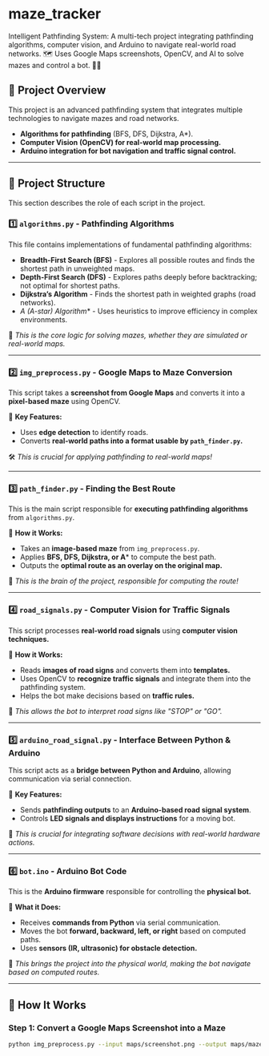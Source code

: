 # maze_tracker
 Intelligent Pathfinding System: A multi-tech project integrating pathfinding algorithms, computer vision, and Arduino to navigate real-world road networks. 🗺️ Uses Google Maps screenshots, OpenCV, and AI to solve mazes and control a bot. 🤖🚦

## 📌 Project Overview  

This project is an advanced pathfinding system that integrates multiple technologies to navigate mazes and road networks.  
- **Algorithms for pathfinding** (BFS, DFS, Dijkstra, A*).  
- **Computer Vision (OpenCV) for real-world map processing.**  
- **Arduino integration for bot navigation and traffic signal control.**  

---

## 📂 Project Structure  

This section describes the role of each script in the project.  

### **1️⃣ `algorithms.py` - Pathfinding Algorithms**  
This file contains implementations of fundamental pathfinding algorithms:  
- **Breadth-First Search (BFS)** - Explores all possible routes and finds the shortest path in unweighted maps.  
- **Depth-First Search (DFS)** - Explores paths deeply before backtracking; not optimal for shortest paths.  
- **Dijkstra’s Algorithm** - Finds the shortest path in weighted graphs (road networks).  
- **A* (A-star) Algorithm** - Uses heuristics to improve efficiency in complex environments.  

📌 *This is the core logic for solving mazes, whether they are simulated or real-world maps.*  

---

### **2️⃣ `img_preprocess.py` - Google Maps to Maze Conversion**  
This script takes a **screenshot from Google Maps** and converts it into a **pixel-based maze** using OpenCV.  

📌 **Key Features:**  
- Uses **edge detection** to identify roads.  
- Converts **real-world paths into a format usable by `path_finder.py`.**  

🛠 *This is crucial for applying pathfinding to real-world maps!*  

---

### **3️⃣ `path_finder.py` - Finding the Best Route**  
This is the main script responsible for **executing pathfinding algorithms** from `algorithms.py`.  

📌 **How it Works:**  
- Takes an **image-based maze** from `img_preprocess.py`.  
- Applies **BFS, DFS, Dijkstra, or A*** to compute the best path.  
- Outputs the **optimal route as an overlay on the original map.**  

🚀 *This is the brain of the project, responsible for computing the route!*  

---

### **4️⃣ `road_signals.py` - Computer Vision for Traffic Signals**  
This script processes **real-world road signals** using **computer vision techniques.**  

📌 **How it Works:**  
- Reads **images of road signs** and converts them into **templates.**  
- Uses OpenCV to **recognize traffic signals** and integrate them into the pathfinding system.  
- Helps the bot make decisions based on **traffic rules.**  

🔎 *This allows the bot to interpret road signs like "STOP" or "GO".*  

---

### **5️⃣ `arduino_road_signal.py` - Interface Between Python & Arduino**  
This script acts as a **bridge between Python and Arduino**, allowing communication via serial connection.  

📌 **Key Features:**  
- Sends **pathfinding outputs** to an **Arduino-based road signal system**.  
- Controls **LED signals and displays instructions** for a moving bot.  

🔗 *This is crucial for integrating software decisions with real-world hardware actions.*  

---

### **6️⃣ `bot.ino` - Arduino Bot Code**  
This is the **Arduino firmware** responsible for controlling the **physical bot.**  

📌 **What it Does:**  
- Receives **commands from Python** via serial communication.  
- Moves the bot **forward, backward, left, or right** based on computed paths.  
- Uses **sensors (IR, ultrasonic) for obstacle detection.**  

🤖 *This brings the project into the physical world, making the bot navigate based on computed routes.*  

---

## 🚀 How It Works  

### **Step 1: Convert a Google Maps Screenshot into a Maze**  
```bash
python img_preprocess.py --input maps/screenshot.png --output maps/maze.png
